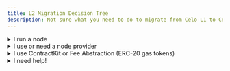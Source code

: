 ```yaml
---
title: L2 Migration Decision Tree
description: Not sure what you need to do to migrate from Celo L1 to Celo L2?
---
```


<details>
  <summary>I run a node</summary>
  
  Follow the [node upgrade instructions](docs/cel2/l2-operator-guide.md).

</details>
<details>
  <summary>I use or need a node provider</summary>

  The following node providers are planning on upgrading with Alfajores and will be available shortly after the Alfajores L2 upgrade:

  - [Quicknode](https://www.quicknode.com/chains/celo)
  - [Infura](https://www.infura.io/networks/celo)
  - [dRPC](https://drpc.org/chainlist/celo)

  If none of the above work for you, you can use cLabs best effort hosted node: [Forno](https://docs.celo.org/network/node/forno).
</details>

<details>
  <summary>I use ContractKit or Fee Abstraction (ERC-20 gas tokens)</summary>

  **Required** versions for SDK and libraries:
  - [@celo/connect >=6.1.0](https://www.npmjs.com/package/@celo/connect)
  - [@celo/contractkit >=8.1.1](https://www.npmjs.com/package/@celo/contractkit)
  - [@celo/celocli >=5.1.1](https://www.npmjs.com/package/@celo/celocli)
  - [@viem >=2](https://www.npmjs.com/package/viem)
  
  <details>
  <summary>I need more information on ContractKit...</summary>
    
  Have a look at the [ContractKit Cel2 Guide](https://docs.google.com/document/d/1F-9OtZeFOhB7SbgWyUHjOgxBwF-749URZDK0OpgtAqE/edit)
  
  </details>
  
</details>

<details>
  <summary>I need help!</summary>

  Reach out to us!

  - Technical question? [celo-org discussions on GitHub](https://github.com/orgs/celo-org/discussions/categories/cel2)
  - Any type of question? Reach out on [Discord](https://chat.celo.org) in the #celo-L2-support channel


Forum: 

  Also check out these resources:
  
  - [Celo Docs](docs/welcome.md)
  - [Celo L2 Specifications](https://specs.celo.org/)
  - [Transaction types on Celo](https://github.com/celo-org/txtypes)
  - [Celo Forum](https://forum.celo.org/)
  
</details>
